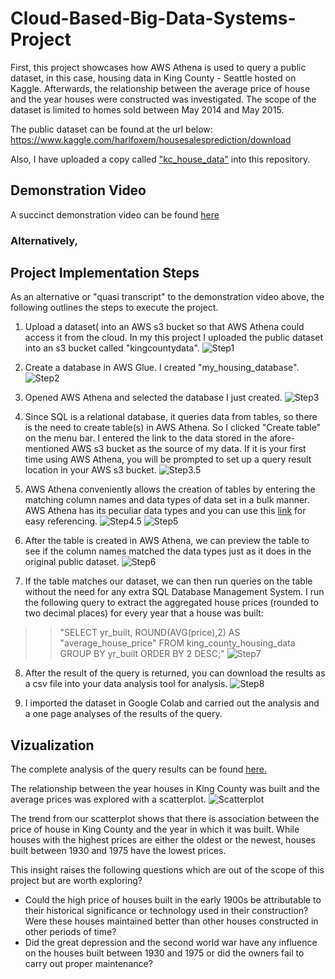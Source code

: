 # Cloud-Based-Big-Data-Systems-Project

First, this project showcases how AWS Athena is used to query a public dataset, in this case, housing data in King County - Seattle hosted on Kaggle. Afterwards, the relationship between the average price of house and the year houses were constructed was investigated. The scope of the dataset is limited to homes sold between May 2014 and May 2015.

The public dataset can be found at the url below:
https://www.kaggle.com/harlfoxem/housesalesprediction/download

Also, I have uploaded a copy called ["kc_house_data"](https://github.com/johnowusuduah/CloudSQL/blob/main/kc_house_data.csv) into this repository.

## Demonstration Video
A succinct demonstration video can be found [here](https://www.youtube.com/watch?v=IQPH0z9tD1U)

### Alternatively,

## Project Implementation Steps
As an alternative or "quasi transcript" to the demonstration video above, the following outlines the steps to execute the project.

1. Upload a dataset( into an AWS s3 bucket so that AWS Athena could access it from the cloud. In my this project I uploaded the public dataset into an s3 bucket called "kingcountydata".
![Step1](https://user-images.githubusercontent.com/67676957/131927377-71d7b609-1b48-4403-844b-52ac4230835a.png)

2. Create a database in AWS Glue. I created "my_housing_database".
![Step2](https://user-images.githubusercontent.com/67676957/131928056-d15916d0-5e71-423b-9be5-fbde6f9522c9.png)

3. Opened AWS Athena and selected the database I just created.
![Step3](https://user-images.githubusercontent.com/67676957/131928604-582e8e89-df24-48d2-b364-d2b334c1489b.png)

4. Since SQL is a relational database, it queries data from tables, so there is the need to create table(s) in AWS Athena. So I clicked "Create table" on the menu bar. I entered the link to the data stored in the afore-mentioned AWS s3 bucket as the source of my data. If it is your first time using AWS Athena, you will be prompted to set up a query result location in your AWS s3 bucket.
![Step3.5](https://user-images.githubusercontent.com/67676957/131929222-acf82380-00bc-4f6e-b1ba-751ce1407ab5.png) 

5. AWS Athena conveniently allows the creation of tables by entering the matching column names and data types of data set in a bulk manner. AWS Athena has its peculiar data types and you can use this [link](https://docs.aws.amazon.com/athena/latest/ug/data-types.html) for easy referencing.
![Step4.5](https://user-images.githubusercontent.com/67676957/131929525-5749aaed-9bd2-49fa-b08d-d3844eb2b176.png)
![Step5](https://user-images.githubusercontent.com/67676957/131929630-88d45775-0b06-49f8-89d6-5171fc7c9a29.png)

6. After the table is created in AWS Athena, we can preview the table to see if the column names matched the data types just as it does in the original public dataset.
![Step6](https://user-images.githubusercontent.com/67676957/131929794-53819abd-636e-4bd7-a026-fc8d0ba094ff.png)

7. If the table matches our dataset, we can then run queries on the table without the need for any extra SQL Database Management System. I run the following query to extract the aggregated house prices (rounded to two decimal places) for every year that a house was built:

>>"SELECT yr_built, ROUND(AVG(price),2) AS "average_house_price"
>>FROM king_county_housing_data
>>GROUP BY yr_built
>>ORDER BY 2 DESC;"
![Step7](https://user-images.githubusercontent.com/67676957/131930092-4c3460ec-ec6f-4c52-a1a3-d354fe94637f.png)

8. After the result of the query is returned, you can download the results as a csv file into your data analysis tool for analysis. 
![Step8](https://user-images.githubusercontent.com/67676957/131930157-a2561d3e-eb55-40ce-ae25-da71433cb491.png)

9. I imported the dataset in Google Colab and carried out the analysis and a one page analyses of the results of the query. 


## Vizualization 
The complete analysis of the query results can be found [here.](https://github.com/johnowusuduah/CloudSQL/blob/main/visualization_sqlquery.ipynb)

The relationship between the year houses in King County was built and the average prices was explored with a scatterplot.
![Scatterplot](https://user-images.githubusercontent.com/67676957/131930992-790076ee-269d-4b0c-a017-f1a2c92e7c98.png)

The trend from our scatterplot shows that there is association between the price of house in King County and the year in which it was built. While houses with the highest prices are either the oldest or the newest, houses built between 1930 and 1975 have the lowest prices.

This insight raises the following questions which are out of the scope of this project but are worth exploring?
* Could the high price of houses built in the early 1900s be attributable to their historical significance or technology used in their construction? Were these houses maintained better than other houses constructed in other periods of time?
* Did the great depression and the second world war have any influence on the houses built between 1930 and 1975 or did the owners fail to carry out proper maintenance?
